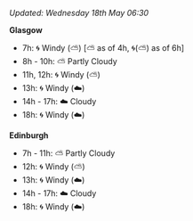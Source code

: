 *Updated: Wednesday 18th May 06:30*

**Glasgow**

* 7h: :cyclone: Windy (:partly_sunny:) [:partly_sunny: as of 4h, :cyclone:(:partly_sunny:) as of 6h]
* 8h - 10h: :partly_sunny: Partly Cloudy
* 11h, 12h: :cyclone: Windy (:partly_sunny:)
* 13h: :cyclone: Windy (:cloud:)
* 14h - 17h: :cloud: Cloudy
* 18h: :cyclone: Windy (:cloud:)

**Edinburgh**

* 7h - 11h: :partly_sunny: Partly Cloudy
* 12h: :cyclone: Windy (:partly_sunny:)
* 13h: :cyclone: Windy (:cloud:)
* 14h - 17h: :cloud: Cloudy
* 18h: :cyclone: Windy (:cloud:)
